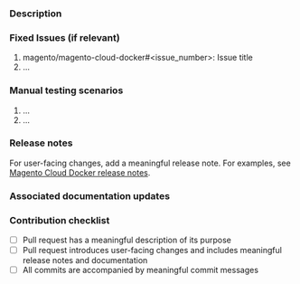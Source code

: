 <!---
    Thank you for contributing to Magento.
    To help us process this pull request we recommend that you add the following information:
     - Summary of the pull request,
     - Issue(s) related to the changes made,
     - Manual testing scenarios,
-->

<!--- Please provide a general summary of the Pull Request in the Title above -->

### Description
<!---
    Please provide a description of the changes proposed in the pull request.
    Letting us know what has changed and why it needed changing will help us validate this pull request.
-->

### Fixed Issues (if relevant)
<!---
    If relevant, please provide a list of fixed issues in the format magento/magento-cloud-docker#<issue_number>.
    There could be 1 or more issues linked here and it will help us find some more information about the reasoning behind this change.
-->
1. magento/magento-cloud-docker#<issue_number>: Issue title
2. ...

### Manual testing scenarios
<!---
    Please provide a set of unambiguous steps to test the proposed code change.
    Giving us manual testing scenarios will help with the processing and validation process.
-->
1. ...
2. ...

### Release notes

For user-facing changes, add a meaningful release note. For examples, see [Magento Cloud Docker release notes](https://devdocs.magento.com/cloud/release-notes/mcd-release-notes.html).

### Associated documentation updates
<!--
 If your proposed update requires user documentation, submit a PR to the Magento DevDocs repository. For extensive updates requiring assistance, submit an issue to DevDocs. See https://github.com/magento/devdocs/blob/master/.github/CONTRIBUTING.md.
 -->
 <Add link to Magento DevDocs PR>

### Contribution checklist
 - [ ] Pull request has a meaningful description of its purpose
 - [ ] Pull request introduces user-facing changes and includes meaningful release notes and documentation
 - [ ] All commits are accompanied by meaningful commit messages

